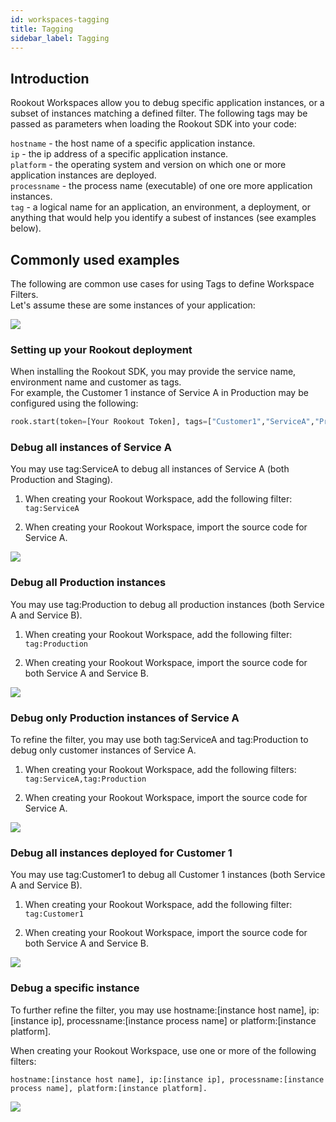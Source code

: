 ```yaml
---
id: workspaces-tagging
title: Tagging
sidebar_label: Tagging
---
```


## Introduction

Rookout Workspaces allow you to debug specific application instances, or a subset of instances matching a defined filter.
The following tags may be passed as parameters when loading the Rookout SDK into your code:

`hostname` -   the host name of a specific application instance.  
`ip` - the ip address of a specific application instance.  
`platform` - the operating system and version on which one or more application instances are deployed.  
`processname` - the process name (executable) of one ore more application instances.  
`tag` - a logical name for an application, an environment, a deployment, or anything that would help you identify a subest of instances (see examples below).  

## Commonly used examples

The following are common use cases for using Tags to define Workspace Filters.  
Let's assume these are some instances of your application:

<img src="/img/screenshots/tagging_1.png" />  

### Setting up your Rookout deployment

When installing the Rookout SDK, you may provide the service name, environment name and customer as tags.  
For example, the Customer 1 instance of Service A in Production may be configured using the following:
```python
rook.start(token=[Your Rookout Token], tags=["Customer1","ServiceA","Production"])
```
<div class="rookout-org-info"></div>

### Debug all instances of Service A

You may use tag:ServiceA to debug all instances of Service A (both Production and Staging).

1. When creating your Rookout Workspace, add the following filter: `tag:ServiceA`

2. When creating your Rookout Workspace, import the source code for Service A.

<img src="/img/screenshots/tagging_2.png" />

### Debug all Production instances

You may use tag:Production to debug all production instances (both Service A and Service B).

1. When creating your Rookout Workspace, add the following filter: `tag:Production`

2. When creating your Rookout Workspace, import the source code for both Service A and Service B.

<img src="/img/screenshots/tagging_4.png" />

### Debug only Production instances of Service A

To refine the filter, you may use both tag:ServiceA and tag:Production to debug only customer instances of Service A.

1. When creating your Rookout Workspace, add the following filters: `tag:ServiceA,tag:Production`

2. When creating your Rookout Workspace, import the source code for Service A.

<img src="/img/screenshots/tagging_3.png" />

### Debug all instances deployed for Customer 1

You may use tag:Customer1 to debug all Customer 1 instances (both Service A and Service B).

1. When creating your Rookout Workspace, add the following filter: `tag:Customer1`

2. When creating your Rookout Workspace, import the source code for both Service A and Service B.

<img src="/img/screenshots/tagging_5.png" />

### Debug a specific instance

To further refine the filter, you may use hostname:[instance host name], ip:[instance ip], processname:[instance process name] or platform:[instance platform].

When creating your Rookout Workspace, use one or more of the following filters:

`hostname:[instance host name], ip:[instance ip], processname:[instance process name], platform:[instance platform].`

<img src="/img/screenshots/tagging_6.png" />